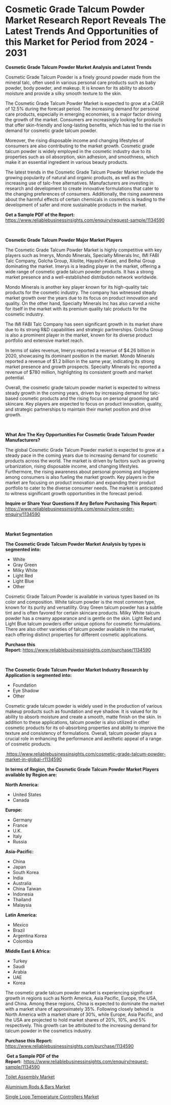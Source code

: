 <p><h1>Cosmetic Grade Talcum Powder Market Research Report Reveals The Latest Trends And Opportunities of this Market for Period from 2024 - 2031</h1></p><p><strong>Cosmetic Grade Talcum Powder Market Analysis and Latest Trends</strong></p>
<p><p>Cosmetic Grade Talcum Powder is a finely ground powder made from the mineral talc, often used in various personal care products such as baby powder, body powder, and makeup. It is known for its ability to absorb moisture and provide a silky smooth texture to the skin.</p><p>The Cosmetic Grade Talcum Powder Market is expected to grow at a CAGR of 12.5% during the forecast period. The increasing demand for personal care products, especially in emerging economies, is a major factor driving the growth of the market. Consumers are increasingly looking for products that offer skin-friendly and long-lasting benefits, which has led to the rise in demand for cosmetic grade talcum powder.</p><p>Moreover, the rising disposable income and changing lifestyles of consumers are also contributing to the market growth. Cosmetic grade talcum powder is widely employed in the cosmetic industry due to its properties such as oil absorption, skin adhesion, and smoothness, which make it an essential ingredient in various beauty products.</p><p>The latest trends in the Cosmetic Grade Talcum Powder Market include the growing popularity of natural and organic products, as well as the increasing use of talc-free alternatives. Manufacturers are investing in research and development to create innovative formulations that cater to the changing preferences of consumers. Additionally, the rising awareness about the harmful effects of certain chemicals in cosmetics is leading to the development of safer and more sustainable products in the market.</p></p>
<p><strong>Get a Sample PDF of the Report:&nbsp;</strong> <a href="https://www.reliablebusinessinsights.com/enquiry/request-sample/1134590">https://www.reliablebusinessinsights.com/enquiry/request-sample/1134590</a></p>
<p>&nbsp;</p>
<p><strong>Cosmetic Grade Talcum Powder Major Market Players</strong></p>
<p><p>The Cosmetic Grade Talcum Powder Market is highly competitive with key players such as Imerys, Mondo Minerals, Specialty Minerals Inc, IMI FABI Talc Company, Golcha Group, Xilolite, Hayashi-Kasei, and Beihai Group dominating the market. Imerys is a leading player in the market, offering a wide range of cosmetic grade talcum powder products. It has a strong market presence and a well-established distribution network worldwide.</p><p>Mondo Minerals is another key player known for its high-quality talc products for the cosmetic industry. The company has witnessed steady market growth over the years due to its focus on product innovation and quality. On the other hand, Specialty Minerals Inc has also carved a niche for itself in the market with its premium quality talc products for the cosmetic industry.</p><p>The IMI FABI Talc Company has seen significant growth in its market share due to its strong R&D capabilities and strategic partnerships. Golcha Group is also a prominent player in the market, known for its diverse product portfolio and extensive market reach.</p><p>In terms of sales revenue, Imerys reported a revenue of $4.26 billion in 2020, showcasing its dominant position in the market. Mondo Minerals reported a revenue of $1.2 billion in the same year, indicating its strong market presence and growth prospects. Specialty Minerals Inc reported a revenue of $780 million, highlighting its consistent growth and market potential.</p><p>Overall, the cosmetic grade talcum powder market is expected to witness steady growth in the coming years, driven by increasing demand for talc-based cosmetic products and the rising focus on personal grooming and skincare. Key players are expected to focus on product innovation, quality, and strategic partnerships to maintain their market position and drive growth.</p></p>
<p>&nbsp;</p>
<p><strong>What Are The Key Opportunities For Cosmetic Grade Talcum Powder Manufacturers?</strong></p>
<p><p>The global Cosmetic Grade Talcum Powder market is expected to grow at a steady pace in the coming years due to increasing demand for cosmetic products across the world. The market is driven by factors such as growing urbanization, rising disposable income, and changing lifestyles. Furthermore, the rising awareness about personal grooming and hygiene among consumers is also fueling the market growth. Key players in the market are focusing on product innovation and expanding their product portfolio to cater to the diverse consumer needs. The market is anticipated to witness significant growth opportunities in the forecast period.</p></p>
<p><strong>Inquire or Share Your Questions If Any Before Purchasing This Report:</strong> <a href="https://www.reliablebusinessinsights.com/enquiry/pre-order-enquiry/1134590">https://www.reliablebusinessinsights.com/enquiry/pre-order-enquiry/1134590</a></p>
<p>&nbsp;</p>
<p><strong>Market Segmentation</strong></p>
<p><strong>The Cosmetic Grade Talcum Powder Market Analysis by types is segmented into:</strong></p>
<p><ul><li>White</li><li>Gray Green</li><li>Milky White</li><li>Light Red</li><li>Light Blue</li><li>Other</li></ul></p>
<p><p>Cosmetic Grade Talcum Powder is available in various types based on its color and composition. White talcum powder is the most common type, known for its purity and versatility. Gray Green talcum powder has a subtle tint and is often favored for certain skincare products. Milky White talcum powder has a creamy appearance and is gentle on the skin. Light Red and Light Blue talcum powders offer unique options for cosmetic formulations. There are also other varieties of talcum powder available in the market, each offering distinct properties for different cosmetic applications.</p></p>
<p><strong>Purchase this Report:&nbsp;</strong><a href="https://www.reliablebusinessinsights.com/purchase/1134590">https://www.reliablebusinessinsights.com/purchase/1134590</a></p>
<p>&nbsp;</p>
<p><strong>The Cosmetic Grade Talcum Powder Market Industry Research by Application is segmented into:</strong></p>
<p><ul><li>Foundation</li><li>Eye Shadow</li><li>Other</li></ul></p>
<p><p>Cosmetic grade talcum powder is widely used in the production of various makeup products such as foundation and eye shadow. It is valued for its ability to absorb moisture and create a smooth, matte finish on the skin. In addition to these applications, talcum powder is also utilized in other cosmetic products for its oil-absorbing properties and ability to improve the texture and consistency of formulations. Overall, talcum powder plays a crucial role in enhancing the performance and aesthetic appeal of a range of cosmetic products.</p></p>
<p><a href="https://www.reliablebusinessinsights.com/cosmetic-grade-talcum-powder-market-in-global-r1134590">&nbsp;https://www.reliablebusinessinsights.com/cosmetic-grade-talcum-powder-market-in-global-r1134590</a></p>
<p><strong>In terms of Region, the Cosmetic Grade Talcum Powder Market Players available by Region are:</strong></p>
<p>
    <p> <strong> North America: </strong>
        <ul>
            <li>United States</li>
            <li>Canada</li>
        </ul>
        </p> 
    <p> <strong> Europe: </strong>
        <ul>
            <li>Germany</li>
            <li>France</li>
            <li>U.K.</li>
            <li>Italy</li>
            <li>Russia</li>
        </ul>
        </p> 
    <p> <strong> Asia-Pacific: </strong>
        <ul>
            <li>China</li>
            <li>Japan</li>
            <li>South Korea</li>
            <li>India</li>
            <li>Australia</li>
            <li>China Taiwan</li>
            <li>Indonesia</li>
            <li>Thailand</li>
            <li>Malaysia</li>
        </ul>
        </p> 
    <p> <strong> Latin America: </strong>
        <ul>
            <li>Mexico</li>
            <li>Brazil</li>
            <li>Argentina Korea</li>
            <li>Colombia</li>
        </ul>
        </p> 
    <p> <strong> Middle East & Africa: </strong>
        <ul>
            <li>Turkey</li>
            <li>Saudi</li>
            <li>Arabia</li>
            <li>UAE</li>
            <li>Korea</li>
        </ul>
    </p>
    </p>
<p><p>The cosmetic grade talcum powder market is experiencing significant growth in regions such as North America, Asia Pacific, Europe, the USA, and China. Among these regions, China is expected to dominate the market with a market share of approximately 35%. Following closely behind is North America with a market share of 30%, while Europe, Asia Pacific, and the USA are projected to hold market shares of 20%, 10%, and 5% respectively. This growth can be attributed to the increasing demand for talcum powder in the cosmetics industry.</p></p>
<p><strong>Purchase this Report: </strong><a href="https://www.reliablebusinessinsights.com/purchase/1134590">https://www.reliablebusinessinsights.com/purchase/1134590</a></p>
<p>&nbsp;<strong>Get a Sample PDF of the Report:&nbsp;&nbsp;</strong><a href="https://www.reliablebusinessinsights.com/enquiry/request-sample/1134590">https://www.reliablebusinessinsights.com/enquiry/request-sample/1134590</a></p>
<p><strong></strong></p>
<p><p><a href="https://medium.com/@charlesporter2662/emerging-trends-in-toilet-assembly-market-global-outlook-and-future-prospects-from-2024-2031-36a074af1569">Toilet Assembly Market</a></p><p><a href="https://medium.com/@pinkierau13/global-aluminium-rods-bars-market-size-is-expected-to-reach-at-a-cagr-of-12-2-a940c68de953">Aluminium Rods & Bars Market</a></p><p><a href="https://medium.com/@jjkh377/single-loop-temperature-controllers-market-overview-global-market-trends-and-future-prospects-from-36d5db077a15">Single Loop Temperature Controllers Market</a></p></p>